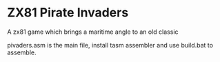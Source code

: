 # ZX81 Pirate Invaders
A zx81 game which brings a maritime angle to an old classic

pivaders.asm is the main file, install tasm assembler and use build.bat to assemble.
